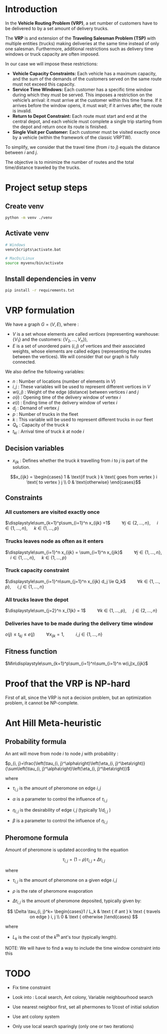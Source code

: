 # Introduction
In the **Vehicle Routing Problem (VRP)**, a set number of customers have to be delivered to by a set amount of delivery trucks.

The **VRP** is and extension of the **Traveling Salesman Problem (TSP)** with multiple entities (trucks) making deliveries 
at the same time instead of only one salesman. 
Furthermore, additional restrictions such as delivery time windows or truck capacity are often imposed.

In our case we will impose these restrictions:

- **Vehicle Capacity Constraints:** Each vehicle has a maximum capacity, and the sum of the demands of the customers served on the same route must not exceed this capacity.
- **Service Time Windows:** Each customer has a specific time window during which they must be served. This imposes a restriction on the vehicle’s arrival: it must arrive at the customer within this time frame. If it arrives before the window opens, it must wait; if it arrives after, the route is invalid.
- **Return to Depot Constraint:** Each route must start and end at the central depot, and each vehicle must complete a single trip starting from the depot and return once its route is finished.
- **Single Visit per Customer:** Each customer must be visited exactly once by a vehicle (within the framework of the classic VRPTW).

To simplify, we consider that the travel time (from $i$ to $j$) equals the distance between $i$ and $j$. 

The objective is to minimize the number of routes and the total time/distance traveled by the trucks.

# Project setup steps

## Create venv
```bash
python -m venv ./venv
```

## Activate venv
```bash
# Windows
venv\Scripts\activate.bat

# MacOs/Linux
source myvenv/bin/activate
```

## Install dependencies in venv
```bash
pip install -r requirements.txt
```

# VRP formulation

We have a graph $G = (V, E)$, where :
- $V$ is a set whose elements are called _vertices_ (representing warehouse: $\{V_1\}$ and the customers: $\{V_2,...,V_n\}$), 
- $E$ is a set of unordered pairs $(i, j)$ of vertices and their associated weights, whose elements are called edges
(representing the routes between the vertices). We will consider that our graph is fully connected.

We also define the following variables:

- $n$ : Number of locations (number of elements in $V$)
- $i, j$ : These variables will be used to represent different vertices in $V$
- $w(i, j)$ : Weight of the edge (distance) between vertices $i$ and $j$
- $o(i)$ : Opening time of the delivery window of vertex $i$
- $e(i)$ : Ending time of the delivery window of vertex $i$
- $d_{j}$ : Demand of vertex $j$
- $p$ : Number of trucks in the fleet
- $k$ : This variable will be used to represent different trucks in our fleet
- $Q_k$ : Capacity of the truck $k$
- $t_{ki}$ : Arrival time of truck $k$ at node $i$

## Decision variables
- $x_{ijk}$ : Defines whether the truck $k$ travelling from $i$ to $j$ is part of the solution.

```math
x_{ijk} = \begin{cases} 1 & \text{if truck } k \text{ goes from vertex } i \text{ to vertex } j \\ 0 & \text{otherwise} \end{cases}
```


## Constraints
### All customers are visited exactly once

  $\displaystyle\sum_{k=1}^p\sum_{i=1}^n x_{ijk} =1$
  $\quad\quad \forall j \in \{2, ..., n\},$ 
  $\quad i \in \{1, ..., n \},$
  $\quad k \in \{1, ..., p\}$
 
### Trucks leaves node as often as it enters

  $\displaystyle\sum_{i=1}^n x_{ijk} = \sum_{i=1}^n x_{jik}$
  $\quad\quad \forall j \in \{1, ..., n\},$
  $\quad i \in \{1, ..., n \},$
  $\quad k \in \{1, ..., p\}$


### Truck capacity constraint
  
  $\displaystyle\sum_{i=1}^n\sum_{j=1}^n x_{ijk} d_j \le Q_k$ 
  $\quad\quad \forall k \in \{1, ..., p\},$
  $\quad i,j \in \{1, ..., n\}$

### All trucks leave the depot

  $\displaystyle\sum_{j=2}^n x_{1jk} = 1$
  $\quad\quad \forall k \in \{1, ..., p\},$
  $\quad j \in \{2, ..., n \}$

### Deliveries have to be made during the delivery time window

$o(j) \leq t_{kj} \le e(j)$
$\quad\quad \forall x_{ijk} = 1,$
$\quad\quad i,j \in \{1, ..., n\}$

## Fitness function
$Min\displaystyle\sum_{k=1}^p\sum_{i=1}^n\sum_{i=1}^n w(i,j)x_{ijk}$


# Proof that the VRP is NP-hard
First of all, since the VRP is not a decision problem, but an optimization problem, it cannot be NP-complete.

# Ant Hill Meta-heuristic

## Probability formula
An ant will move from node $i$ to node $j$ with probability :

$p_{i, j}=\frac{\left(\tau_{i, j}^\alpha\right)\left(\eta_{i, j}^\beta\right)}{\sum\left(\tau_{i, j}^\alpha\right)\left(\eta_{i, j}^\beta\right)}$

where
- $\tau_{i, j}$ is the amount of pheromone on edge $i, j$

- $\alpha$ is a parameter to control the influence of $\tau_{i, j}$

- $\eta_{i, j}$ is the desirability of edge $i, j$ (typically $1 / d_{i, j}$ ) 

- $\beta$ is a parameter to control the influence of $\eta_{i, j}$

## Pheromone formula
Amount of pheromone is updated according to the equation

$$
\tau_{i, j}=(1-\rho) \tau_{i, j}+\Delta \tau_{i, j}
$$

where
- $\tau_{i, j}$ is the amount of pheromone on a given edge $i, j$

- $\rho$ is the rate of pheromone evaporation

- $\Delta \tau_{i, j}$ is the amount of pheromone deposited, typically given by:


$$
\Delta \tau_{i, j}^k= \begin{cases}1 / L_k & \text { if ant } k \text { travels on edge } i, j \\ 0 & \text { otherwise }\end{cases}
$$

where 
- $L_k$ is the cost of the $k^{\text {th }}$ ant's tour (typically length).

NOTE: We will have to find a way to include the time window constraint into this


# TODO
- Fix time constraint
- Look into : Local search, Ant colony, Variable neighbourhood search

- Use nearest neighbor first, set all phermones to 1/cost of initial solution
- Use ant colony system
- Only use local search sparingly (only one or two iterations)